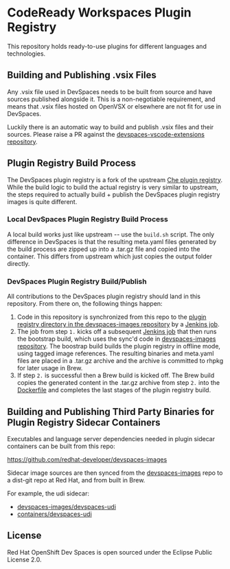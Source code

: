 # CodeReady Workspaces Plugin Registry

This repository holds ready-to-use plugins for different languages and technologies. 

## Building and Publishing .vsix Files

Any .vsix file used in DevSpaces needs to be built from source and have sources published alongside it. This is a non-negotiable requirement, and means that .vsix files hosted on OpenVSX or elsewhere are not fit for use in DevSpaces.

Luckily there is an automatic way to build and publish .vsix files and their sources. Please raise a PR against the [devspaces-vscode-extensions repository](https://github.com/redhat-developer/devspaces-vscode-extensions).

## Plugin Registry Build Process
The DevSpaces plugin registry is a fork of the upstream [Che plugin registry](https://github.com/eclipse-che/che-plugin-registry). While the build logic to build the actual registry is very similar to upstream, the steps required to actually build + publish the DevSpaces plugin registry images is quite different.

### Local DevSpaces Plugin Registry Build Process
A local build works just like upstream -- use the `build.sh` script. The only difference in DevSpaces is that the resulting meta.yaml files generated by the build process are zipped up into a .tar.gz file and copied into the container. This differs from upstream which just copies the output folder directly.

### DevSpaces Plugin Registry Build/Publish
All contributions to the DevSpaces plugin registry should land in this repository. From there on, the following things happen:
1. Code in this repository is synchronized from this repo to the [plugin registry directory in the devspaces-images repository](https://github.com/redhat-developer/devspaces-images/tree/devspaces-3-rhel-8/devspaces-pluginregistry) by a [Jenkins job](https://main-jenkins-csb-crwqe.apps.ocp-c1.prod.psi.redhat.com/job/DS_CI/job/pluginregistry_3.x).
2. The job from step `1.` kicks off a subsequent [Jenkins job](https://main-jenkins-csb-crwqe.apps.ocp-c1.prod.psi.redhat.com/job/DS_CI/job/sync-to-downstream_2.x) that then runs the bootstrap build, which uses the sync'd code in [devspaces-images repository](https://github.com/redhat-developer/devspaces-images/tree/devspaces-3-rhel-8/devspaces-pluginregistry). The boostrap build builds the plugin registry in offline mode, using tagged image references. The resulting binaries and meta.yaml files are placed in a .tar.gz archive and the archive is committed to rhpkg for later usage in Brew.
3. If step `2.` is successful then a Brew build is kicked off. The Brew build copies the generated content in the .tar.gz archive from step `2.` into the [Dockerfile](https://github.com/redhat-developer/devspaces/blob/devspaces-3-rhel-8/dependencies/che-plugin-registry/build/dockerfiles/Dockerfile) and completes the last stages of the plugin registry build.

## Building and Publishing Third Party Binaries for Plugin Registry Sidecar Containers

Executables and language server dependencies needed in plugin sidecar containers can be built from this repo:

https://github.com/redhat-developer/devspaces-images

Sidecar image sources are then synced from the [devspaces-images](https://github.com/redhat-developer/devspaces-images) repo to a dist-git repo at Red Hat, and from built in Brew. 

For example, the udi sidecar:

* [devspaces-images/devspaces-udi](https://github.com/redhat-developer/devspaces-images/tree/devspaces-3-rhel-8/devspacesudi)
* [containers/devspaces-udi](http://pkgs.devel.redhat.com/cgit/containers/devspaces-udi/tree/sources?h=devspaces-3-rhel-8)

## License

Red Hat OpenShift Dev Spaces is open sourced under the Eclipse Public License 2.0.
